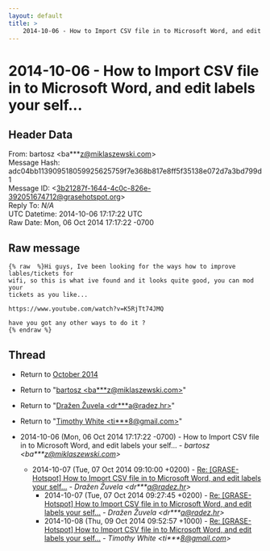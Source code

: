 ```yaml
---
layout: default
title: >
    2014-10-06 - How to Import CSV file in to Microsoft Word, and edit labels your self...
---
```


# 2014-10-06 - How to Import CSV file in to Microsoft Word, and edit labels your self...

## Header Data

From: bartosz \<ba***z@miklaszewski.com\><br>
Message Hash: adc04bb113909518059925625759f7e368b817e8ff5f35138e072d7a3bd799d1<br>
Message ID: \<3b21287f-1644-4c0c-826e-392051674712@grasehotspot.org\><br>
Reply To: _N/A_<br>
UTC Datetime: 2014-10-06 17:17:22 UTC<br>
Raw Date: Mon, 06 Oct 2014 17:17:22 -0700<br>

## Raw message

```
{% raw  %}Hi guys, Ive been looking for the ways how to improve lables/tickets for 
wifi, so this is what ive found and it looks quite good, you can mod your 
tickets as you like...

https://www.youtube.com/watch?v=K5RjTt74JMQ

have you got any other ways to do it ?
{% endraw %}
```

## Thread

+ Return to [October 2014](/archive/2014/10)

+ Return to "[bartosz <ba***z<span>@</span>miklaszewski.com>](/authors/ba___z_at_miklaszewski_com)"
+ Return to "[Dražen Žuvela <dr***a<span>@</span>radez.hr>](/authors/dr___a_at_radez_hr)"
+ Return to "[Timothy White <ti***8<span>@</span>gmail.com>](/authors/ti___8_at_gmail_com)"

+ 2014-10-06 (Mon, 06 Oct 2014 17:17:22 -0700) - How to Import CSV file in to Microsoft Word, and edit labels your self... - _bartosz \<ba***z@miklaszewski.com\>_
  + 2014-10-07 (Tue, 07 Oct 2014 09:10:00 +0200) - [Re: [GRASE-Hotspot] How to Import CSV file in to Microsoft Word, and edit labels your self...](/archive/2014/10/04e65e40b1d20f185a7a92c48aa8fe9e40e25619b23bdf893fe380c78b15d6b2) - _Dražen Žuvela \<dr***a@radez.hr\>_
    + 2014-10-07 (Tue, 07 Oct 2014 09:27:45 +0200) - [Re: [GRASE-Hotspot] How to Import CSV file in to Microsoft Word, and edit labels your self...](/archive/2014/10/3d447d7aa02dd3d24a3c663f22ccce8014e2e1082c761b6fb9e2b887039ebb97) - _Dražen Žuvela \<dr***a@radez.hr\>_
    + 2014-10-08 (Thu, 09 Oct 2014 09:52:57 +1000) - [Re: [GRASE-Hotspot] How to Import CSV file in to Microsoft Word, and edit labels your self...](/archive/2014/10/440a284da5cf43c929f64c066c2ce1b849107a4b96bb89a956bd7853c0ef2594) - _Timothy White \<ti***8@gmail.com\>_


